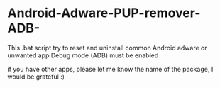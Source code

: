 # Android-Adware-PUP-remover-ADB-
This .bat script try to reset and uninstall common Android adware or unwanted app
Debug mode (ADB) must be enabled

if you have other apps, please let me know the name of the package, I would be grateful :)
